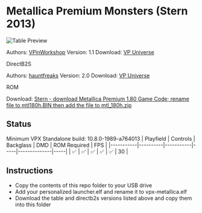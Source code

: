 # Metallica Premium Monsters (Stern 2013)

![Table Preview](https://vpuniverse.com/screenshots/monthly_2021_04/Metallica_v1.jpg.8f7bacfb9e21da02e1d5ef9b2d8beb0b.jpg)

Authors: [VPinWorkshop](https://vpuniverse.com/profile/40692-vpinworkshop/)
Version: 1.1
Download: [VP Universe](https://vpuniverse.com/files/file/6058-metallica-premium-monsters-stern-2013-vpw-mod/)

DirectB2S

Authors: [hauntfreaks](https://vpuniverse.com/profile/5216-hauntfreaks/)
Version: 2.0
Download: [VP Universe](https://vpuniverse.com/files/file/10947-metallica-premium-monsters-stern-2013-b2s-with-full-dmd/)

ROM

Download: [Stern - download Metallica Premium 1.80 Game Code; rename file to mtl180h.BIN then add the file to mtl_180h.zip](https://sternpinball.com/?post_type=game_code&s=metallica)

## Status 

Minimum VPX Standalone build: 10.8.0-1989-a764013
| Playfield | Controls | Backglass | DMD | ROM Required | FPS | 
|-----------|----------|-----------|-----|--------------|-----|
| :white_check_mark: | :white_check_mark: | :white_check_mark: | :white_check_mark: | :white_check_mark: | 30 |

## Instructions

- Copy the contents of this repo folder to your USB drive
- Add your personalized launcher.elf and rename it to vpx-metallica.elf
- Download the table and directb2s versions listed above and copy them into this folder